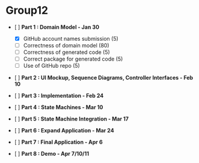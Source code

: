 # Group12

- [ ] **Part 1 : Domain Model - Jan 30**  
  - [x] GitHub account names submission (5)  
  - [ ] Correctness of domain model (80)  
  - [ ] Correctness of generated code (5)  
  - [ ] Correct package for generated code (5)  
  - [ ] Use of GitHub repo (5)  

- [ ] **Part 2 : UI Mockup, Sequence Diagrams, Controller Interfaces - Feb 10**  

- [ ] **Part 3 : Implementation - Feb 24**  

- [ ] **Part 4 : State Machines - Mar 10**  

- [ ] **Part 5 : State Machine Integration - Mar 17**  

- [ ] **Part 6 : Expand Application - Mar 24**  

- [ ] **Part 7 : Final Application - Apr 6**  

- [ ] **Part 8 : Demo - Apr 7/10/11**  

